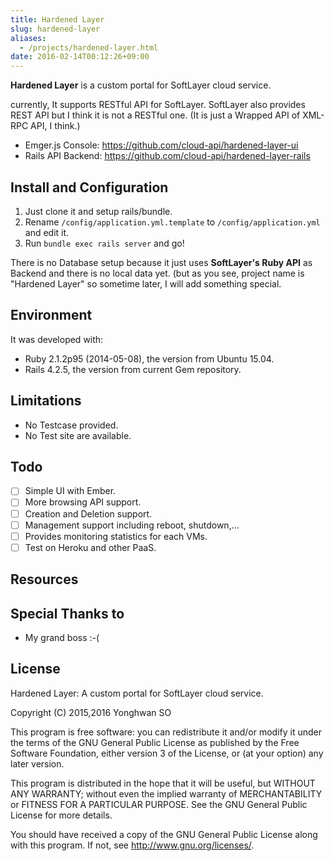 ```yaml
---
title: Hardened Layer
slug: hardened-layer
aliases:
  - /projects/hardened-layer.html
date: 2016-02-14T00:12:26+09:00
---
```

**Hardened Layer** is a custom portal for SoftLayer cloud service.

currently, It supports RESTful API for SoftLayer.  SoftLayer also provides
REST API but I think it is not a RESTful one. (It is just a Wrapped API of
XML-RPC API, I think.)

* Emger.js Console: <https://github.com/cloud-api/hardened-layer-ui>
* Rails API Backend: <https://github.com/cloud-api/hardened-layer-rails>

## Install and Configuration

1. Just clone it and setup rails/bundle.
1. Rename `/config/application.yml.template` to `/config/application.yml`
and edit it.
1. Run `bundle exec rails server` and go!

There is no Database setup because it just uses **SoftLayer's Ruby API**
as Backend and there is no local data yet. (but as you see, project name
is "Hardened Layer" so sometime later, I will add something special.

## Environment

It was developed with:

* Ruby 2.1.2p95 (2014-05-08), the version from Ubuntu 15.04.
* Rails 4.2.5, the version from current Gem repository.

## Limitations

* No Testcase provided.
* No Test site are available.

## Todo

- [ ] Simple UI with Ember.
- [ ] More browsing API support.
- [ ] Creation and Deletion support.
- [ ] Management support including reboot, shutdown,...
- [ ] Provides monitoring statistics for each VMs.
- [ ] Test on Heroku and other PaaS.

## Resources


## Special Thanks to

* My grand boss :-(

## License

Hardened Layer: A custom portal for SoftLayer cloud service.

Copyright (C) 2015,2016  Yonghwan SO

This program is free software: you can redistribute it and/or modify
it under the terms of the GNU General Public License as published by
the Free Software Foundation, either version 3 of the License, or
(at your option) any later version.

This program is distributed in the hope that it will be useful,
but WITHOUT ANY WARRANTY; without even the implied warranty of
MERCHANTABILITY or FITNESS FOR A PARTICULAR PURPOSE.  See the
GNU General Public License for more details.

You should have received a copy of the GNU General Public License
along with this program.  If not, see <http://www.gnu.org/licenses/>.

